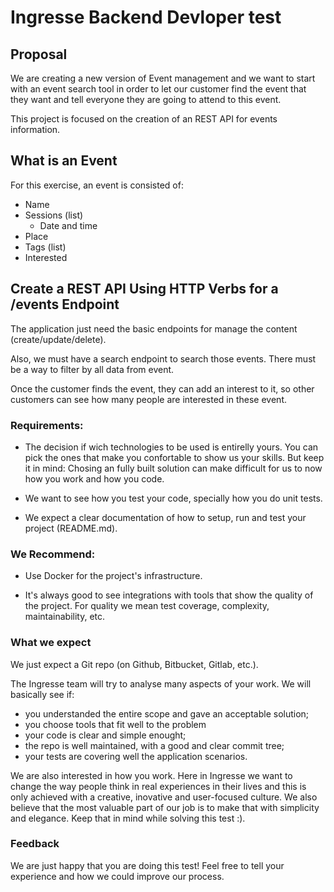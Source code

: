 # Ingresse Backend Devloper test

## Proposal

We are creating a new version of Event management and we want to start with an event search tool in order to let our customer find the event that they want and tell everyone they are going to attend to this event.

This project is focused on the creation of an REST API for events information.

## What is an Event

For this exercise, an event is consisted of:

- Name
- Sessions (list)
    - Date and time
- Place    
- Tags (list)
- Interested

## Create a REST API Using HTTP Verbs for a /events Endpoint

The application just need the basic endpoints for manage the content (create/update/delete).

Also, we must have a search endpoint to search those events. There must be a way to filter by all data from event.

Once the customer finds the event, they can add an interest to it, so other customers can see how many people are interested in these event. 

### Requirements:

- The decision if wich technologies to be used is entirelly yours. You can pick the ones that make you confortable to show us your skills. But keep it in mind: Chosing an fully built solution can make difficult for us to now how you work and how you code. 

- We want to see how you test your code, specially how you do unit tests.

- We expect a clear documentation of how to setup, run and test your project (README.md).

### We Recommend:

- Use Docker for the project's infrastructure.

- It's always good to see integrations with tools that show the quality of the project. For quality we mean test coverage, complexity, maintainability, etc.

### What we expect

We just expect a Git repo (on Github, Bitbucket, Gitlab, etc.). 

The Ingresse team will try to analyse many aspects of your work. We will basically see if:

- you understanded the entire scope and gave an acceptable solution; 
- you choose tools that fit well to the problem
- your code is clear and simple enought;
- the repo is well maintained, with a good and clear commit tree;
- your tests are covering well the application scenarios.

We are also interested in how you work. Here in Ingresse we want to change the way people think in real experiences in their lives and this is only achieved with a creative, inovative and user-focused culture. We also believe that the most valuable part of our job is to make that with simplicity and elegance. Keep that in mind while solving this test :). 

### Feedback

We are just happy that you are doing this test! Feel free to tell your experience and how we could improve our process.
